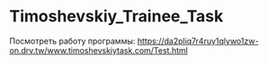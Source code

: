 # Timoshevskiy_Trainee_Task

Посмотреть работу программы: https://da2pliq7r4ruy1qlywo1zw-on.drv.tw/www.timoshevskiytask.com/Test.html
